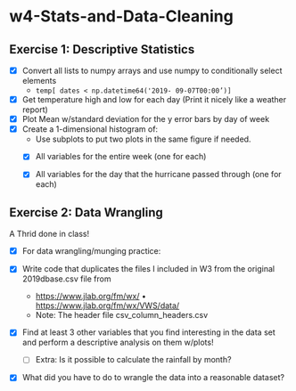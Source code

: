 # w4-Stats-and-Data-Cleaning

## Exercise 1: Descriptive Statistics 
- [x] Convert all lists to numpy arrays and use numpy to conditionally select elements
  - `temp[ dates < np.datetime64('2019- 09-07T00:00’)]`
- [x] Get temperature high and low for each day (Print it nicely like a weather report) 
- [x] Plot Mean w/standard deviation for the y error bars by day of week
- [x] Create a 1-dimensional histogram of:
  - Use subplots to put two plots in the same figure if needed.
  - [x] All variables for the entire week (one for each)
  - [x] All variables for the day that the hurricane passed through (one for each)


## Exercise 2: Data Wrangling

A Thrid done in class!

- [x] For data wrangling/munging practice:
- [x] Write code that duplicates the files I included in W3 from the original 2019dbase.csv file from
  - https://www.jlab.org/fm/wx/ • https://www.jlab.org/fm/wx/VWS/data/
  - Note: The header file csv_column_headers.csv
- [x] Find at least 3 other variables that you find interesting in the data set and perform a descriptive analysis on
  them w/plots!
  - [ ] Extra: Is it possible to calculate the rainfall by month?
- [x] What did you have to do to wrangle the data into a reasonable dataset?

